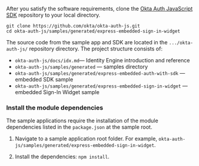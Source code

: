 After you satisfy the software requirements, clone the [Okta Auth JavaScript SDK](https://github.com/okta/okta-auth-js) repository to your local directory.
```console
git clone https://github.com/okta/okta-auth-js.git
cd okta-auth-js/samples/generated/express-embedded-sign-in-widget
```

The source code from the sample app and SDK are located in the `.../okta-auth-js/` repository directory. The project structure consists of:

* `okta-auth-js/docs/idx.md`&mdash; Identity Engine introduction and reference
* `okta-auth-js/samples/generated` &mdash; samples directory
* `okta-auth-js/samples/generated/express-embedded-auth-with-sdk` &mdash; embedded SDK sample
* `okta-auth-js/samples/generated/express-embedded-sign-in-widget` &mdash; embedded Sign-In Widget sample

### Install the module dependencies

The sample applications require the installation of the module dependencies listed in the `package.json` at the sample root.

1. Navigate to a sample application root folder. For example, `okta-auth-js/samples/generated/express-embedded-sign-in-widget`.

2. Install the dependencies: `npm install`.
